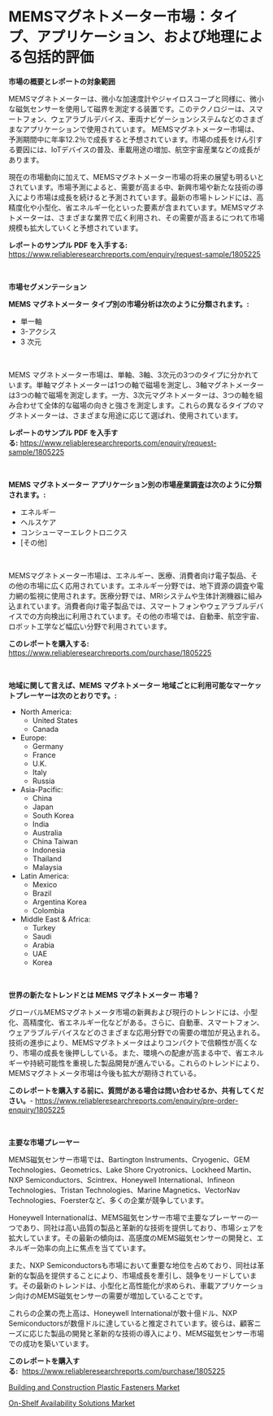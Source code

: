 <p><h1>MEMSマグネトメーター市場：タイプ、アプリケーション、および地理による包括的評価</h1></p><p><strong>市場の概要とレポートの対象範囲</strong></p>
<p><p>MEMSマグネトメーターは、微小な加速度計やジャイロスコープと同様に、微小な磁気センサーを使用して磁界を測定する装置です。このテクノロジーは、スマートフォン、ウェアラブルデバイス、車両ナビゲーションシステムなどのさまざまなアプリケーションで使用されています。 MEMSマグネトメーター市場は、予測期間中に年率12.2％で成長すると予想されています。市場の成長をけん引する要因には、IoTデバイスの普及、車載用途の増加、航空宇宙産業などの成長があります。</p><p>現在の市場動向に加えて、MEMSマグネトメーター市場の将来の展望も明るいとされています。市場予測によると、需要が高まる中、新興市場や新たな技術の導入により市場は成長を続けると予測されています。最新の市場トレンドには、高精度化や小型化、省エネルギー化といった要素が含まれています。MEMSマグネトメーターは、さまざまな業界で広く利用され、その需要が高まるにつれて市場規模も拡大していくと予想されています。</p></p>
<p><strong>レポートのサンプル PDF を入手する:</strong> <a href="https://www.reliableresearchreports.com/enquiry/request-sample/1805225">https://www.reliableresearchreports.com/enquiry/request-sample/1805225</a></p>
<p>&nbsp;</p>
<p><strong>市場セグメンテーション</strong></p>
<p><strong>MEMS マグネトメーター タイプ別の市場分析は次のように分類されます。:</strong></p>
<p><ul><li>単一軸</li><li>3-アクシス</li><li>3 次元</li></ul></p>
<p>&nbsp;</p>
<p><p>MEMS マグネトメーター市場は、単軸、3軸、3次元の3つのタイプに分かれています。単軸マグネトメーターは1つの軸で磁場を測定し、3軸マグネトメーターは3つの軸で磁場を測定します。一方、3次元マグネトメーターは、3つの軸を組み合わせて全体的な磁場の向きと強さを測定します。これらの異なるタイプのマグネトメーターは、さまざまな用途に応じて選ばれ、使用されています。</p></p>
<p><strong>レポートのサンプル PDF を入手する:</strong>&nbsp;<a href="https://www.reliableresearchreports.com/enquiry/request-sample/1805225">https://www.reliableresearchreports.com/enquiry/request-sample/1805225</a></p>
<p>&nbsp;</p>
<p><strong> MEMS マグネトメーター アプリケーション別の市場産業調査は次のように分類されます。:</strong></p>
<p><ul><li>エネルギー</li><li>ヘルスケア</li><li>コンシューマーエレクトロニクス</li><li>[その他]</li></ul></p>
<p>&nbsp;</p>
<p><p>MEMSマグネトメーター市場は、エネルギー、医療、消費者向け電子製品、その他の市場に広く応用されています。エネルギー分野では、地下資源の調査や電力網の監視に使用されます。医療分野では、MRIシステムや生体計測機器に組み込まれています。消費者向け電子製品では、スマートフォンやウェアラブルデバイスでの方向検出に利用されています。その他の市場では、自動車、航空宇宙、ロボット工学など幅広い分野で利用されています。</p></p>
<p><strong>このレポートを購入する:</strong>&nbsp; <a href="https://www.reliableresearchreports.com/purchase/1805225">https://www.reliableresearchreports.com/purchase/1805225</a></p>
<p>&nbsp;</p>
<p><strong>地域に関して言えば、MEMS マグネトメーター 地域ごとに利用可能なマーケットプレーヤーは次のとおりです。:</strong></p>
<p><ul>
    <li>
        North America:
        <ul>
            <li>United States</li>
            <li>Canada</li>
        </ul>
    </li>
    <li>
        Europe:
        <ul>
            <li>Germany</li>
            <li>France</li>
            <li>U.K.</li>
            <li>Italy</li>
            <li>Russia</li>
        </ul>
    </li>
    <li>
        Asia-Pacific:
        <ul>
            <li>China</li>
            <li>Japan</li>
            <li>South Korea</li>
            <li>India</li>
            <li>Australia</li>
            <li>China Taiwan</li>
            <li>Indonesia</li>
            <li>Thailand</li>
            <li>Malaysia</li>
        </ul>
    </li>
    <li>
        Latin America:
        <ul>
            <li>Mexico</li>
            <li>Brazil</li>
            <li>Argentina Korea</li>
            <li>Colombia</li>
        </ul>
    </li>
    <li>
        Middle East & Africa:
        <ul>
            <li>Turkey</li>
            <li>Saudi</li>
            <li>Arabia</li>
            <li>UAE</li>
            <li>Korea</li>
        </ul>
    </li>
    </ul></p>
<p>&nbsp;</p>
<p><strong>世界の新たなトレンドとは MEMS マグネトメーター 市場？</strong></p>
<p><p>グローバルMEMSマグネトメータ市場の新興および現行のトレンドには、小型化、高精度化、省エネルギー化などがある。さらに、自動車、スマートフォン、ウェアラブルデバイスなどのさまざまな応用分野での需要の増加が見込まれる。技術の進歩により、MEMSマグネトメータはよりコンパクトで信頼性が高くなり、市場の成長を後押ししている。また、環境への配慮が高まる中で、省エネルギーや持続可能性を重視した製品開発が進んでいる。これらのトレンドにより、MEMSマグネトメータ市場は今後も拡大が期待されている。</p></p>
<p><strong>このレポートを購入する前に、質問がある場合は問い合わせるか、共有してください。</strong>- <a href="https://www.reliableresearchreports.com/enquiry/pre-order-enquiry/1805225">https://www.reliableresearchreports.com/enquiry/pre-order-enquiry/1805225</a></p>
<p>&nbsp;</p>
<p><strong>主要な市場プレーヤー</strong></p>
<p><p>MEMS磁気センサー市場では、Bartington Instruments、Cryogenic、GEM Technologies、Geometrics、Lake Shore Cryotronics、Lockheed Martin、NXP Semiconductors、Scintrex、Honeywell International、Infineon Technologies、Tristan Technologies、Marine Magnetics、VectorNav Technologies、Foersterなど、多くの企業が競争しています。</p><p>Honeywell Internationalは、MEMS磁気センサー市場で主要なプレーヤーの一つであり、同社は高い品質の製品と革新的な技術を提供しており、市場シェアを拡大しています。その最新の傾向は、高感度のMEMS磁気センサーの開発と、エネルギー効率の向上に焦点を当てています。</p><p>また、NXP Semiconductorsも市場において重要な地位を占めており、同社は革新的な製品を提供することにより、市場成長を牽引し、競争をリードしています。その最新のトレンドは、小型化と高性能化が求められ、車載アプリケーション向けのMEMS磁気センサーの需要が増加していることです。</p><p>これらの企業の売上高は、Honeywell Internationalが数十億ドル、NXP Semiconductorsが数億ドルに達していると推定されています。彼らは、顧客ニーズに応じた製品の開発と革新的な技術の導入により、MEMS磁気センサー市場での成功を築いています。</p></p>
<p><strong>このレポートを購入する:</strong>&nbsp;&nbsp;<a href="https://www.reliableresearchreports.com/purchase/1805225">https://www.reliableresearchreports.com/purchase/1805225</a></p>
<p><p><a href="https://lydian-appliance-61d.notion.site/Building-and-Construction-Plastic-Fasteners-Market-Research-Report-Provides-Critical-Insights-that-c-c7b54455a0c04e45864533028952ab98">Building and Construction Plastic Fasteners Market</a></p><p><a href="https://summer-dogwood-3e9.notion.site/On-Shelf-Availability-Solutions-Market-Size-Evaluating-its-Market-Trends-Growth-and-Projections-2-02f93b735fa140918aa0e9c32dcebdbe">On-Shelf Availability Solutions Market</a></p></p>